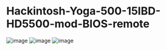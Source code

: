 # Hackintosh-Yoga-500-15IBD-HD5500-mod-BIOS-remote
![image](https://github.com/sonvirgo/Hackintosh-Yoga-500-15IBD-HD5500-mod-BIOS-remote/assets/10823037/174f7c72-0085-4277-811f-7497088d7502)
![image](https://github.com/sonvirgo/Hackintosh-Yoga-500-15IBD-HD5500-mod-BIOS-remote/assets/10823037/a6ad0c3d-114e-4762-a9f3-842a54ca81b8)
![image](https://github.com/sonvirgo/Hackintosh-Yoga-500-15IBD-HD5500-mod-BIOS-remote/assets/10823037/b42772f6-21bc-4acc-8c38-64840695e6aa)
